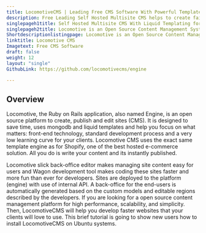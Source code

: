 ```yaml
---
title: LocomotiveCMS | Leading Free CMS Software With Powerful Templates
description: Free Leading Self Hosted Multisite CMS helps to create fairly complex websites with e-commerce capabilities. Improve visibility of your business by building responsive websites.
singlepageh1title: Self Hosted Multisite CMS With Liquid Templating for Scalable Applications. 
singlepageh2title: Locomotive is an Open Source Content Management System that makes it super easy to develop, design and publish exactly what your clients need. 
Shortdescriptionlistingpage: Locomotive is an Open Source Content Management System that makes it super easy to develop, design and publish exactly what your clients need. 
linktitle: Locomotive CMS
Imagetext: Free CMS Software
draft: false
weight: 12
layout: "single"
GithubLink: https://github.com/locomotivecms/engine

---
```


Overview
--------

Locomotive, the Ruby on Rails application, also named Engine, is an open source platform to create, publish and edit sites (CMS). It is designed to save time, uses mongodb and liquid templates and help you focus on what matters: front-end technology, standard development process and a very low learning curve for your clients. Locomotive CMS uses the exact same template engine as for Shopify, one of the best hosted e-commerce solution. All you do is write your content and its instantly published.

Locomotive slick back-office editor makes managing site content easy for users and Wagon development tool makes coding these sites faster and more fun than ever for developers. Sites are deployed to the platform (engine) with use of internal API. A back-office for the end-users is automatically generated based on the custom models and editable regions described by the developers. If you are looking for a open source content management platform for high performance, scalability, and simplicity. Then, LocomotiveCMS will help you develop faster websites that your clients will love to use. This brief tutorial is going to show new users how to install LocomotiveCMS on Ubuntu systems.